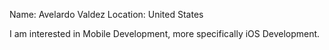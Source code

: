 Name: Avelardo Valdez
Location: United States

I am interested in Mobile Development, more specifically iOS Development.
